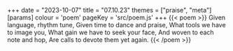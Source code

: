 +++
date = "2023-10-07"
title = "07.10.23"
themes = ["praise", "meta"]
[params]
  colour = 'poem'
  pageKey = 'src/poem.js'
+++
{{< poem >}}
Given language, rhythm tune,
Given time to dance and praise,
What tools we have to image you,
What gain we have to seek your face,
And woven to each note and hop,
Are calls to devote them yet again.
{{< /poem >}}
